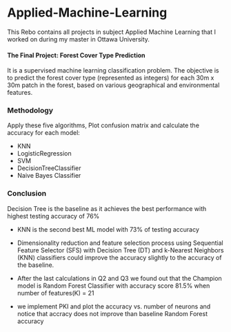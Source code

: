 # Applied-Machine-Learning
This Rebo contains all projects in subject Applied Machine Learning that I worked on during my master in Ottawa University.
#### The Final Project: Forest Cover Type Prediction
It is a supervised machine learning classification problem. The objective is to predict the forest cover type (represented as integers) for each 30m x 30m patch in the forest, based on various geographical and environmental features.
### Methodology
Apply these five algorithms, Plot confusion matrix and calculate the accuracy for each model: 
- KNN 
- LogisticRegression
- SVM 
- DecisionTreeClassifier
- Naive Bayes Classifier 

### Conclusion
Decision Tree is the baseline as it achieves the best performance with highest testing accuracy of 76% 
- KNN is the second best ML model with 73% of testing accuracy

- Dimensionality reduction and feature selection process using Sequential Feature Selector (SFS) with Decision Tree (DT) and k-Nearest Neighbors (KNN) classifiers could improve the accuracy slightly to the accuracy of the baseline.

- After the last calculations in Q2 and Q3 we found out that the Champion model is Random Forest Classifier with accuracy score 81.5% when number of features(K) = 21

- we implement PKI and plot the accuracy vs. number of neurons and notice that accracy does not improve than baseline Random Forest accuracy

